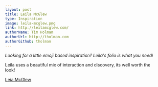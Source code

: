 ```yaml
---
layout: post
title: Leila McGlew
type: Inspiration
image: leila-mcglew.png
link: http://leilamcglew.com/
authorName: Tim Holman
authorUrl: http://tholman.com
authorGithub: tholman
---
```


_Looking for a little emoji based inspiration? Leila's folio is what you need!_

Leila uses a beautiful mix of interaction and discovery, its well worth the look!

[Leia McGlew](http://leilamcglew.com/)
